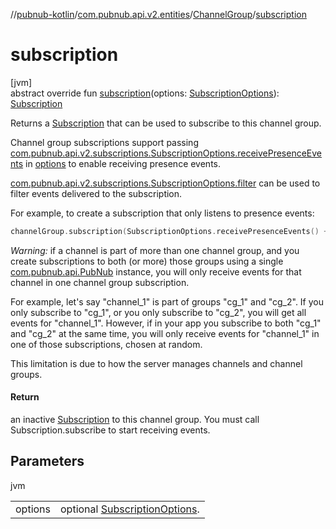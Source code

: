 //[pubnub-kotlin](../../../index.md)/[com.pubnub.api.v2.entities](../index.md)/[ChannelGroup](index.md)/[subscription](subscription.md)

# subscription

[jvm]\
abstract override fun [subscription](subscription.md)(options: [SubscriptionOptions](../../com.pubnub.api.v2.subscriptions/-subscription-options/index.md)): [Subscription](../../com.pubnub.api.v2.subscriptions/-subscription/index.md)

Returns a [Subscription](../../com.pubnub.api.v2.subscriptions/-subscription/index.md) that can be used to subscribe to this channel group.

Channel group subscriptions support passing [com.pubnub.api.v2.subscriptions.SubscriptionOptions.receivePresenceEvents](../../com.pubnub.api.v2.subscriptions/-subscription-options/-companion/receive-presence-events.md) in [options](subscription.md) to enable receiving presence events.

[com.pubnub.api.v2.subscriptions.SubscriptionOptions.filter](../../com.pubnub.api.v2.subscriptions/-subscription-options/-companion/filter.md) can be used to filter events delivered to the subscription.

For example, to create a subscription that only listens to presence events:

```kotlin
channelGroup.subscription(SubscriptionOptions.receivePresenceEvents() + SubscriptionOptions.filter { it is PNPresenceEventResult } )
```

*Warning:* if a channel is part of more than one channel group, and you create subscriptions to both (or more) those groups using a single [com.pubnub.api.PubNub](../../com.pubnub.api/-pub-nub/index.md) instance, you will only receive events for that channel in one channel group subscription.

For example, let's say &quot;channel_1&quot; is part of groups &quot;cg_1&quot; and &quot;cg_2&quot;. If you only subscribe to &quot;cg_1&quot;, or you only subscribe to &quot;cg_2&quot;, you will get all events for &quot;channel_1&quot;. However, if in your app you subscribe to both &quot;cg_1&quot; and &quot;cg_2&quot; at the same time, you will only receive events for &quot;channel_1&quot; in one of those subscriptions, chosen at random.

This limitation is due to how the server manages channels and channel groups.

#### Return

an inactive [Subscription](../../com.pubnub.api.v2.subscriptions/-subscription/index.md) to this channel group. You must call Subscription.subscribe to start receiving events.

## Parameters

jvm

| | |
|---|---|
| options | optional [SubscriptionOptions](../../com.pubnub.api.v2.subscriptions/-subscription-options/index.md). |
